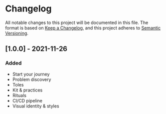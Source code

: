 # Changelog
All notable changes to this project will be documented in this file.
The format is based on [Keep a Changelog](https://keepachangelog.com/en/1.0.0/),
and this project adheres to [Semantic Versioning](https://semver.org/spec/v2.0.0.html).

## [1.0.0] - 2021-11-26
### Added
- Start your journey
- Problem discovery
- Toles
- Kit & practices
- Rituals
- CI/CD pipeline
- Visual identity & styles

